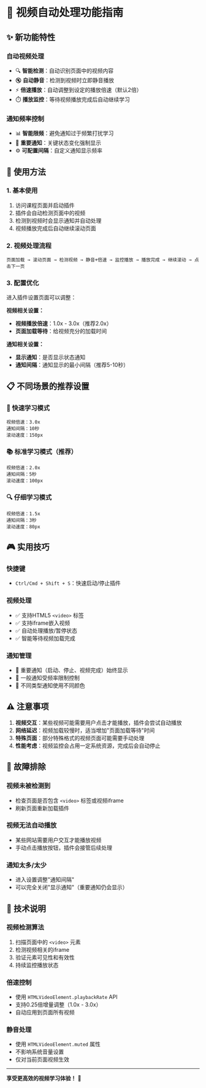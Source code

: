 # 🎥 视频自动处理功能指南

## ✨ 新功能特性

### 自动视频处理
- 🔍 **智能检测**：自动识别页面中的视频内容
- 🔇 **自动静音**：检测到视频时立即静音播放
- ⚡ **倍速播放**：自动调整到设定的播放倍速（默认2倍）
- ⏱️ **播放监控**：等待视频播放完成后自动继续学习

### 通知频率控制
- 📊 **智能限频**：避免通知过于频繁打扰学习
- 🎯 **重要通知**：关键状态变化强制显示
- ⚙️ **可配置间隔**：自定义通知显示频率

## 🚀 使用方法

### 1. 基本使用
1. 访问课程页面并启动插件
2. 插件会自动检测页面中的视频
3. 检测到视频时会显示通知并自动处理
4. 视频播放完成后自动继续滚动页面

### 2. 视频处理流程
```
页面加载 → 滚动页面 → 检测视频 → 静音+倍速 → 监控播放 → 播放完成 → 继续滚动 → 点击下一页
```

### 3. 配置优化
进入插件设置页面可以调整：

**视频相关设置：**
- **视频播放倍速**：1.0x - 3.0x（推荐2.0x）
- **页面加载等待**：给视频充分的加载时间

**通知相关设置：**
- **显示通知**：是否显示状态通知
- **通知间隔**：通知显示的最小间隔（推荐5-10秒）

## 📋 不同场景的推荐设置

### 🎯 快速学习模式
```
视频倍速：3.0x
通知间隔：10秒
滚动速度：150px
```

### 📚 标准学习模式（推荐）
```
视频倍速：2.0x
通知间隔：5秒
滚动速度：100px
```

### 🔍 仔细学习模式
```
视频倍速：1.5x
通知间隔：3秒
滚动速度：80px
```

## 🎮 实用技巧

### 快捷键
- `Ctrl/Cmd + Shift + S`：快速启动/停止插件

### 视频处理
- ✅ 支持HTML5 `<video>` 标签
- ✅ 支持iframe嵌入视频
- ✅ 自动处理播放/暂停状态
- ✅ 智能等待视频加载完成

### 通知管理
- 🔔 重要通知（启动、停止、视频完成）始终显示
- 📢 一般通知受频率限制控制
- 🎨 不同类型通知使用不同颜色

## ⚠️ 注意事项

1. **视频交互**：某些视频可能需要用户点击才能播放，插件会尝试自动播放
2. **网络延迟**：视频加载较慢时，适当增加"页面加载等待"时间
3. **特殊页面**：部分特殊格式的视频页面可能需要手动处理
4. **性能考虑**：视频监控会占用一定系统资源，完成后会自动停止

## 🐛 故障排除

### 视频未被检测到
- 检查页面是否包含 `<video>` 标签或视频iframe
- 刷新页面重新加载插件

### 视频无法自动播放
- 某些网站需要用户交互才能播放视频
- 手动点击播放按钮，插件会接管后续处理

### 通知太多/太少
- 进入设置调整"通知间隔"
- 可以完全关闭"显示通知"（重要通知仍会显示）

## 🔧 技术说明

### 视频检测算法
1. 扫描页面中的 `<video>` 元素
2. 检测视频相关的iframe
3. 验证元素可见性和有效性
4. 持续监控播放状态

### 倍速控制
- 使用 `HTMLVideoElement.playbackRate` API
- 支持0.25倍增量调整（1.0x - 3.0x）
- 自动应用到页面所有视频

### 静音处理
- 使用 `HTMLVideoElement.muted` 属性
- 不影响系统音量设置
- 仅对当前页面视频生效

---

**享受更高效的视频学习体验！** 🚀
